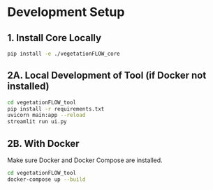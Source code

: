 # Development Setup

## 1. Install Core Locally
```bash
pip install -e ./vegetationFLOW_core
```

## 2A. Local Development of Tool (if Docker not installed)
```bash
cd vegetationFLOW_tool
pip install -r requirements.txt
uvicorn main:app --reload
streamlit run ui.py
```

## 2B. With Docker
Make sure Docker and Docker Compose are installed.
```bash
cd vegetationFLOW_tool
docker-compose up --build
```

